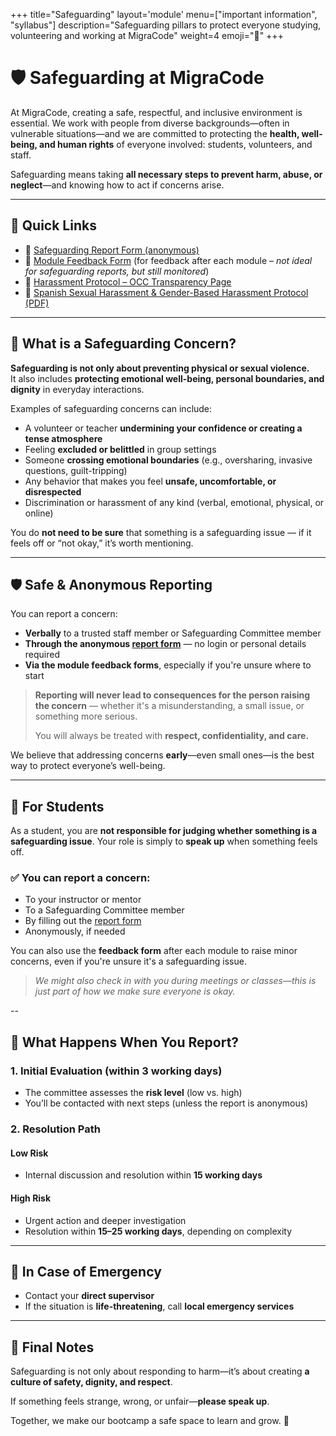 +++
title="Safeguarding"
layout='module'
menu=["important information", "syllabus"]
description="Safeguarding pillars to protect everyone studying, volunteering and working at MigraCode"
weight=4
emoji="🛟"
+++


# 🛡️ Safeguarding at MigraCode

At MigraCode, creating a safe, respectful, and inclusive environment is essential. We work with people from diverse backgrounds—often in vulnerable situations—and we are committed to protecting the **health, well-being, and human rights** of everyone involved: students, volunteers, and staff.

Safeguarding means taking **all necessary steps to prevent harm, abuse, or neglect**—and knowing how to act if concerns arise.

---

## 📌 Quick Links

- 📄 [Safeguarding Report Form (anonymous)](https://airtable.com/appbRpCtQ1p9CP6Jd/shrz8nmrNMu4K71lo)
- 💬 [Module Feedback Form](#) (for feedback after each module – *not ideal for safeguarding reports, but still monitored*)
- 🧾 [Harassment Protocol – OCC Transparency Page](https://openculturalcenter.org/transparency/)
- 📘 [Spanish Sexual Harassment & Gender-Based Harassment Protocol (PDF)](https://drive.google.com/file/d/1GFW7af4u_1MdmTE6IHve4ggxMqeK25m7/view?usp=sharing)

---

## 🧠 What is a Safeguarding Concern?

**Safeguarding is not only about preventing physical or sexual violence.**  
It also includes **protecting emotional well-being, personal boundaries, and dignity** in everyday interactions.

Examples of safeguarding concerns can include:

- A volunteer or teacher **undermining your confidence or creating a tense atmosphere**
- Feeling **excluded or belittled** in group settings
- Someone **crossing emotional boundaries** (e.g., oversharing, invasive questions, guilt-tripping)
- Any behavior that makes you feel **unsafe, uncomfortable, or disrespected**
- Discrimination or harassment of any kind (verbal, emotional, physical, or online)

You do **not need to be sure** that something is a safeguarding issue — if it feels off or “not okay,” it’s worth mentioning.

---

## 🛡️ Safe & Anonymous Reporting

You can report a concern:
- **Verbally** to a trusted staff member or Safeguarding Committee member
- **Through the anonymous [report form](https://airtable.com/appbRpCtQ1p9CP6Jd/shrz8nmrNMu4K71lo)** — no login or personal details required
- **Via the module feedback forms**, especially if you're unsure where to start

> **Reporting will never lead to consequences for the person raising the concern** — whether it's a misunderstanding, a small issue, or something more serious.  
>  
> You will always be treated with **respect, confidentiality, and care.**

We believe that addressing concerns **early**—even small ones—is the best way to protect everyone’s well-being.

---

## 🧍 For Students

As a student, you are **not responsible for judging whether something is a safeguarding issue**. Your role is simply to **speak up** when something feels off.

### ✅ You can report a concern:
- To your instructor or mentor
- To a Safeguarding Committee member
- By filling out the [report form](https://airtable.com/appbRpCtQ1p9CP6Jd/shrz8nmrNMu4K71lo)
- Anonymously, if needed

You can also use the **feedback form** after each module to raise minor concerns, even if you're unsure it's a safeguarding issue.

> _We might also check in with you during meetings or classes—this is just part of how we make sure everyone is okay._


--

## 🔎 What Happens When You Report?

### 1. Initial Evaluation (within 3 working days)
- The committee assesses the **risk level** (low vs. high)
- You’ll be contacted with next steps (unless the report is anonymous)

### 2. Resolution Path

#### Low Risk
- Internal discussion and resolution within **15 working days**

#### High Risk
- Urgent action and deeper investigation
- Resolution within **15–25 working days**, depending on complexity

---

## 🧯 In Case of Emergency

- Contact your **direct supervisor**
- If the situation is **life-threatening**, call **local emergency services**

---

## 🌱 Final Notes

Safeguarding is not only about responding to harm—it’s about creating **a culture of safety, dignity, and respect**.

If something feels strange, wrong, or unfair—**please speak up**.

Together, we make our bootcamp a safe space to learn and grow. 💛


